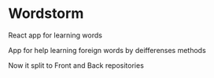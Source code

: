 # Wordstorm
React app for learning words

App for help learning foreign words by deifferenses methods 

Now it split to Front and Back repositories
